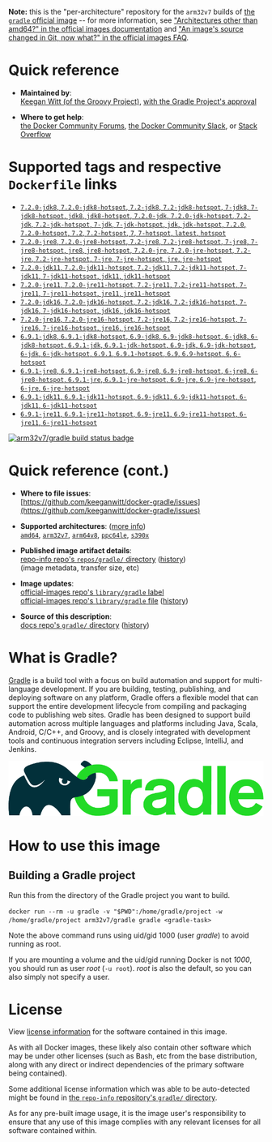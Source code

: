 <!--

********************************************************************************

WARNING:

    DO NOT EDIT "gradle/README.md"

    IT IS AUTO-GENERATED

    (from the other files in "gradle/" combined with a set of templates)

********************************************************************************

-->

**Note:** this is the "per-architecture" repository for the `arm32v7` builds of [the `gradle` official image](https://hub.docker.com/_/gradle) -- for more information, see ["Architectures other than amd64?" in the official images documentation](https://github.com/docker-library/official-images#architectures-other-than-amd64) and ["An image's source changed in Git, now what?" in the official images FAQ](https://github.com/docker-library/faq#an-images-source-changed-in-git-now-what).

# Quick reference

-	**Maintained by**:  
	[Keegan Witt (of the Groovy Project)](https://github.com/keeganwitt/docker-gradle), [with the Gradle Project's approval](https://discuss.gradle.org/t/official-docker-images/21159/8)

-	**Where to get help**:  
	[the Docker Community Forums](https://forums.docker.com/), [the Docker Community Slack](https://dockr.ly/slack), or [Stack Overflow](https://stackoverflow.com/search?tab=newest&q=docker)

# Supported tags and respective `Dockerfile` links

-	[`7.2.0-jdk8`, `7.2.0-jdk8-hotspot`, `7.2-jdk8`, `7.2-jdk8-hotspot`, `7-jdk8`, `7-jdk8-hotspot`, `jdk8`, `jdk8-hotspot`, `7.2.0-jdk`, `7.2.0-jdk-hotspot`, `7.2-jdk`, `7.2-jdk-hotspot`, `7-jdk`, `7-jdk-hotspot`, `jdk`, `jdk-hotspot`, `7.2.0`, `7.2.0-hotspot`, `7.2`, `7.2-hotspot`, `7`, `7-hotspot`, `latest`, `hotspot`](https://github.com/keeganwitt/docker-gradle/blob/314183716a384cb67c3dfd8e7a35c06aa0ab472e/hotspot/jdk8/Dockerfile)
-	[`7.2.0-jre8`, `7.2.0-jre8-hotspot`, `7.2-jre8`, `7.2-jre8-hotspot`, `7-jre8`, `7-jre8-hotspot`, `jre8`, `jre8-hotspot`, `7.2.0-jre`, `7.2.0-jre-hotspot`, `7.2-jre`, `7.2-jre-hotspot`, `7-jre`, `7-jre-hotspot`, `jre`, `jre-hotspot`](https://github.com/keeganwitt/docker-gradle/blob/314183716a384cb67c3dfd8e7a35c06aa0ab472e/hotspot/jre8/Dockerfile)
-	[`7.2.0-jdk11`, `7.2.0-jdk11-hotspot`, `7.2-jdk11`, `7.2-jdk11-hotspot`, `7-jdk11`, `7-jdk11-hotspot`, `jdk11`, `jdk11-hotspot`](https://github.com/keeganwitt/docker-gradle/blob/314183716a384cb67c3dfd8e7a35c06aa0ab472e/hotspot/jdk11/Dockerfile)
-	[`7.2.0-jre11`, `7.2.0-jre11-hotspot`, `7.2-jre11`, `7.2-jre11-hotspot`, `7-jre11`, `7-jre11-hotspot`, `jre11`, `jre11-hotspot`](https://github.com/keeganwitt/docker-gradle/blob/314183716a384cb67c3dfd8e7a35c06aa0ab472e/hotspot/jre11/Dockerfile)
-	[`7.2.0-jdk16`, `7.2.0-jdk16-hotspot`, `7.2-jdk16`, `7.2-jdk16-hotspot`, `7-jdk16`, `7-jdk16-hotspot`, `jdk16`, `jdk16-hotspot`](https://github.com/keeganwitt/docker-gradle/blob/314183716a384cb67c3dfd8e7a35c06aa0ab472e/hotspot/jdk16/Dockerfile)
-	[`7.2.0-jre16`, `7.2.0-jre16-hotspot`, `7.2-jre16`, `7.2-jre16-hotspot`, `7-jre16`, `7-jre16-hotspot`, `jre16`, `jre16-hotspot`](https://github.com/keeganwitt/docker-gradle/blob/314183716a384cb67c3dfd8e7a35c06aa0ab472e/hotspot/jre16/Dockerfile)
-	[`6.9.1-jdk8`, `6.9.1-jdk8-hotspot`, `6.9-jdk8`, `6.9-jdk8-hotspot`, `6-jdk8`, `6-jdk8-hotspot`, `6.9.1-jdk`, `6.9.1-jdk-hotspot`, `6.9-jdk`, `6.9-jdk-hotspot`, `6-jdk`, `6-jdk-hotspot`, `6.9.1`, `6.9.1-hotspot`, `6.9`, `6.9-hotspot`, `6`, `6-hotspot`](https://github.com/keeganwitt/docker-gradle/blob/808c1e65276284d6f065488c4b4b81027341dcb8/hotspot/jdk8/Dockerfile)
-	[`6.9.1-jre8`, `6.9.1-jre8-hotspot`, `6.9-jre8`, `6.9-jre8-hotspot`, `6-jre8`, `6-jre8-hotspot`, `6.9.1-jre`, `6.9.1-jre-hotspot`, `6.9-jre`, `6.9-jre-hotspot`, `6-jre`, `6-jre-hotspot`](https://github.com/keeganwitt/docker-gradle/blob/808c1e65276284d6f065488c4b4b81027341dcb8/hotspot/jre8/Dockerfile)
-	[`6.9.1-jdk11`, `6.9.1-jdk11-hotspot`, `6.9-jdk11`, `6.9-jdk11-hotspot`, `6-jdk11`, `6-jdk11-hotspot`](https://github.com/keeganwitt/docker-gradle/blob/808c1e65276284d6f065488c4b4b81027341dcb8/hotspot/jdk11/Dockerfile)
-	[`6.9.1-jre11`, `6.9.1-jre11-hotspot`, `6.9-jre11`, `6.9-jre11-hotspot`, `6-jre11`, `6-jre11-hotspot`](https://github.com/keeganwitt/docker-gradle/blob/808c1e65276284d6f065488c4b4b81027341dcb8/hotspot/jre11/Dockerfile)

[![arm32v7/gradle build status badge](https://img.shields.io/jenkins/s/https/doi-janky.infosiftr.net/job/multiarch/job/arm32v7/job/gradle.svg?label=arm32v7/gradle%20%20build%20job)](https://doi-janky.infosiftr.net/job/multiarch/job/arm32v7/job/gradle/)

# Quick reference (cont.)

-	**Where to file issues**:  
	[https://github.com/keeganwitt/docker-gradle/issues](https://github.com/keeganwitt/docker-gradle/issues)

-	**Supported architectures**: ([more info](https://github.com/docker-library/official-images#architectures-other-than-amd64))  
	[`amd64`](https://hub.docker.com/r/amd64/gradle/), [`arm32v7`](https://hub.docker.com/r/arm32v7/gradle/), [`arm64v8`](https://hub.docker.com/r/arm64v8/gradle/), [`ppc64le`](https://hub.docker.com/r/ppc64le/gradle/), [`s390x`](https://hub.docker.com/r/s390x/gradle/)

-	**Published image artifact details**:  
	[repo-info repo's `repos/gradle/` directory](https://github.com/docker-library/repo-info/blob/master/repos/gradle) ([history](https://github.com/docker-library/repo-info/commits/master/repos/gradle))  
	(image metadata, transfer size, etc)

-	**Image updates**:  
	[official-images repo's `library/gradle` label](https://github.com/docker-library/official-images/issues?q=label%3Alibrary%2Fgradle)  
	[official-images repo's `library/gradle` file](https://github.com/docker-library/official-images/blob/master/library/gradle) ([history](https://github.com/docker-library/official-images/commits/master/library/gradle))

-	**Source of this description**:  
	[docs repo's `gradle/` directory](https://github.com/docker-library/docs/tree/master/gradle) ([history](https://github.com/docker-library/docs/commits/master/gradle))

# What is Gradle?

[Gradle](https://gradle.org/) is a build tool with a focus on build automation and support for multi-language development. If you are building, testing, publishing, and deploying software on any platform, Gradle offers a flexible model that can support the entire development lifecycle from compiling and packaging code to publishing web sites. Gradle has been designed to support build automation across multiple languages and platforms including Java, Scala, Android, C/C++, and Groovy, and is closely integrated with development tools and continuous integration servers including Eclipse, IntelliJ, and Jenkins.

![logo](https://raw.githubusercontent.com/docker-library/docs/c3d3ca6beed000f9ba6eabc98f3399158f520256/gradle/logo.png)

# How to use this image

## Building a Gradle project

Run this from the directory of the Gradle project you want to build.

`docker run --rm -u gradle -v "$PWD":/home/gradle/project -w /home/gradle/project arm32v7/gradle gradle <gradle-task>`

Note the above command runs using uid/gid 1000 (user *gradle*) to avoid running as root.

If you are mounting a volume and the uid/gid running Docker is not *1000*, you should run as user *root* (`-u root`). *root* is also the default, so you can also simply not specify a user.

# License

View [license information](https://gradle.org/license/) for the software contained in this image.

As with all Docker images, these likely also contain other software which may be under other licenses (such as Bash, etc from the base distribution, along with any direct or indirect dependencies of the primary software being contained).

Some additional license information which was able to be auto-detected might be found in [the `repo-info` repository's `gradle/` directory](https://github.com/docker-library/repo-info/tree/master/repos/gradle).

As for any pre-built image usage, it is the image user's responsibility to ensure that any use of this image complies with any relevant licenses for all software contained within.
